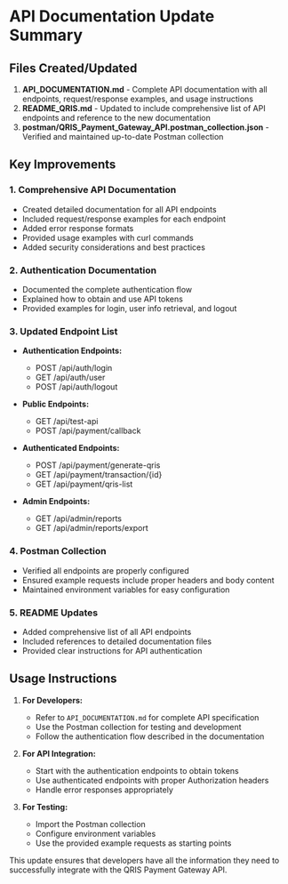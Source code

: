 # API Documentation Update Summary

## Files Created/Updated

1. **API_DOCUMENTATION.md** - Complete API documentation with all endpoints, request/response examples, and usage instructions
2. **README_QRIS.md** - Updated to include comprehensive list of API endpoints and reference to the new documentation
3. **postman/QRIS_Payment_Gateway_API.postman_collection.json** - Verified and maintained up-to-date Postman collection

## Key Improvements

### 1. Comprehensive API Documentation
- Created detailed documentation for all API endpoints
- Included request/response examples for each endpoint
- Added error response formats
- Provided usage examples with curl commands
- Added security considerations and best practices

### 2. Authentication Documentation
- Documented the complete authentication flow
- Explained how to obtain and use API tokens
- Provided examples for login, user info retrieval, and logout

### 3. Updated Endpoint List
- **Authentication Endpoints:**
  - POST /api/auth/login
  - GET /api/auth/user
  - POST /api/auth/logout

- **Public Endpoints:**
  - GET /api/test-api
  - POST /api/payment/callback

- **Authenticated Endpoints:**
  - POST /api/payment/generate-qris
  - GET /api/payment/transaction/{id}
  - GET /api/payment/qris-list

- **Admin Endpoints:**
  - GET /api/admin/reports
  - GET /api/admin/reports/export

### 4. Postman Collection
- Verified all endpoints are properly configured
- Ensured example requests include proper headers and body content
- Maintained environment variables for easy configuration

### 5. README Updates
- Added comprehensive list of all API endpoints
- Included references to detailed documentation files
- Provided clear instructions for API authentication

## Usage Instructions

1. **For Developers:**
   - Refer to `API_DOCUMENTATION.md` for complete API specification
   - Use the Postman collection for testing and development
   - Follow the authentication flow described in the documentation

2. **For API Integration:**
   - Start with the authentication endpoints to obtain tokens
   - Use authenticated endpoints with proper Authorization headers
   - Handle error responses appropriately

3. **For Testing:**
   - Import the Postman collection
   - Configure environment variables
   - Use the provided example requests as starting points

This update ensures that developers have all the information they need to successfully integrate with the QRIS Payment Gateway API.